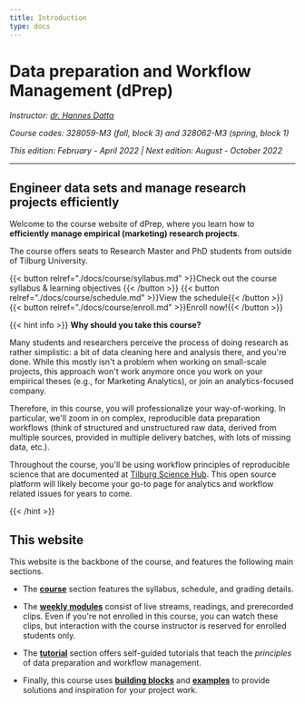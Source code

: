 ```yaml
---
title: Introduction
type: docs
---
```


# Data preparation and Workflow Management (dPrep)


_Instructor: [dr. Hannes Datta](https://hannesdatta.com)_

_Course codes: 328059-M3 (fall, block 3) and 328062-M3 (spring, block 1)_

_This edition: February - April 2022 | Next edition: August - October 2022_

-------

## Engineer data sets and manage research projects efficiently

Welcome to the course website of dPrep, where you learn how to __efficiently manage empirical (marketing) research projects__.

The course offers seats to Research Master and PhD students from outside of Tilburg University.

{{< button relref="./docs/course/syllabus.md" >}}Check out the course syllabus & learning objectives {{< /button >}}
{{< button relref="./docs/course/schedule.md" >}}View the schedule{{< /button >}}
{{< button relref="./docs/course/enroll.md" >}}Enroll now!{{< /button >}}

{{< hint info >}}
__Why should you take this course?__

Many students and researchers perceive the process of doing research as rather simplistic: a bit of data cleaning here and analysis there, and you're done. While this mostly isn't a problem when working on small-scale projects, this approach won't work anymore once you work on your empirical theses (e.g., for Marketing Analytics), or join an analytics-focused company.

Therefore, in this course, you will professionalize your way-of-working. In particular, we'll zoom in on complex, reproducible data preparation workflows (think of structured and unstructured raw data, derived from multiple sources, provided in multiple delivery batches, with lots of missing data, etc.).

Throughout the course, you'll be using workflow principles of reproducible science that are documented at [Tilburg Science Hub](https://tilburgsciencehub.com). This open source platform will likely become your go-to page for analytics and workflow related issues for years to come.

{{< /hint >}}

## This website

This website is the backbone of the course, and features the following main sections.

- The [__course__](docs/course) section features the syllabus, schedule, and grading details.

- The __[weekly modules](docs/modules)__ consist of live streams, readings, and prerecorded clips. Even if you're not enrolled in this course, you can watch these clips, but interaction with the course instructor is reserved for enrolled students only.

- The [__tutorial__](docs/tutorials) section offers self-guided tutorials that teach the *principles* of data preparation and workflow management. <!--It also holds a (weekly) data challenge in which you can put your skills into practice. <!--Use these to start your own empirical research projects! <!--a workflow for collecting online data, and -->

- Finally, this course uses [__building blocks__](docs/building-blocks) and [__examples__](docs/examples) to provide solutions and inspiration for your project work.
